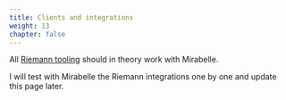 ```yaml
---
title: Clients and integrations
weight: 13
chapter: false
---
```


All [Riemann tooling](http://riemann.io/clients.html) should in theory work with Mirabelle.

I will test with Mirabelle the Riemann integrations one by one and update this page later.
